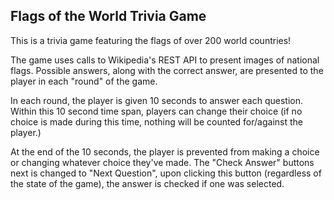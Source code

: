 ## Flags of the World Trivia Game

This is a trivia game featuring the flags of over 200 world countries!

The game uses calls to Wikipedia's REST API to present images of national flags. Possible answers, along with the correct answer, are presented to the player in each "round" of the game.

In each round, the player is given 10 seconds to answer each question. Within this 10 second time span, players can change their choice (if no choice is made during this time, nothing will be counted for/against the player.)

At the end of the 10 seconds, the player is prevented from making a choice or changing whatever choice they've made. The "Check Answer" buttons next is changed to "Next Question", upon clicking this button (regardless of the state of the game), the answer is checked if one was selected.


